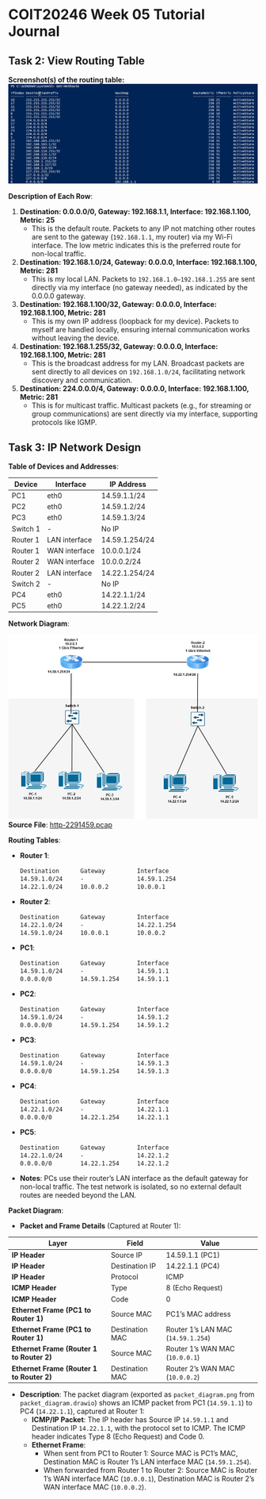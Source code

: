 # COIT20246 Week 05 Tutorial Journal

## Task 2: View Routing Table
**Screenshot(s) of the routing table:**
![After Button Click](images/week05-task2-powershell.png)

**Description of Each Row**:
1. **Destination: 0.0.0.0/0, Gateway: 192.168.1.1, Interface: 192.168.1.100, Metric: 25**
   - This is the default route. Packets to any IP not matching other routes are sent to the gateway (`192.168.1.1`, my router) via my Wi-Fi interface. The low metric indicates this is the preferred route for non-local traffic.
2. **Destination: 192.168.1.0/24, Gateway: 0.0.0.0, Interface: 192.168.1.100, Metric: 281**
   - This is my local LAN. Packets to `192.168.1.0–192.168.1.255` are sent directly via my interface (no gateway needed), as indicated by the 0.0.0.0 gateway.
3. **Destination: 192.168.1.100/32, Gateway: 0.0.0.0, Interface: 192.168.1.100, Metric: 281**
   - This is my own IP address (loopback for my device). Packets to myself are handled locally, ensuring internal communication works without leaving the device.
4. **Destination: 192.168.1.255/32, Gateway: 0.0.0.0, Interface: 192.168.1.100, Metric: 281**
   - This is the broadcast address for my LAN. Broadcast packets are sent directly to all devices on `192.168.1.0/24`, facilitating network discovery and communication.
5. **Destination: 224.0.0.0/4, Gateway: 0.0.0.0, Interface: 192.168.1.100, Metric: 281**
   - This is for multicast traffic. Multicast packets (e.g., for streaming or group communications) are sent directly via my interface, supporting protocols like IGMP.
## Task 3: IP Network Design

**Table of Devices and Addresses**:

| Device        | Interface         | IP Address      |
|---------------|-------------------|-----------------|
| PC1           | eth0              | 14.59.1.1/24    |
| PC2           | eth0              | 14.59.1.2/24    |
| PC3           | eth0              | 14.59.1.3/24    |
| Switch 1      | -                 | No IP           |
| Router 1      | LAN interface     | 14.59.1.254/24  |
| Router 1      | WAN interface     | 10.0.0.1/24     |
| Router 2      | WAN interface     | 10.0.0.2/24     |
| Router 2      | LAN interface     | 14.22.1.254/24  |
| Switch 2      | -                 | No IP           |
| PC4           | eth0              | 14.22.1.1/24    |
| PC5           | eth0              | 14.22.1.2/24    |

**Network Diagram**:

![After Button Click](images/week05-task3-network.png)
**Source File**: [http-2291459.pcap](images/week05-task3-network.drawio)


**Routing Tables**:
- **Router 1**:
  ```
  Destination      Gateway         Interface
  14.59.1.0/24     -               14.59.1.254
  14.22.1.0/24     10.0.0.2        10.0.0.1
  ```
- **Router 2**:
  ```
  Destination      Gateway         Interface
  14.22.1.0/24     -               14.22.1.254
  14.59.1.0/24     10.0.0.1        10.0.0.2
  ```
- **PC1**:
  ```
  Destination      Gateway         Interface
  14.59.1.0/24     -               14.59.1.1
  0.0.0.0/0        14.59.1.254     14.59.1.1
  ```
- **PC2**:
  ```
  Destination      Gateway         Interface
  14.59.1.0/24     -               14.59.1.2
  0.0.0.0/0        14.59.1.254     14.59.1.2
  ```
- **PC3**:
  ```
  Destination      Gateway         Interface
  14.59.1.0/24     -               14.59.1.3
  0.0.0.0/0        14.59.1.254     14.59.1.3
  ```
- **PC4**:
  ```
  Destination      Gateway         Interface
  14.22.1.0/24     -               14.22.1.1
  0.0.0.0/0        14.22.1.254     14.22.1.1
  ```
- **PC5**:
  ```
  Destination      Gateway         Interface
  14.22.1.0/24     -               14.22.1.2
  0.0.0.0/0        14.22.1.254     14.22.1.2
  ```
- **Notes**: PCs use their router’s LAN interface as the default gateway for non-local traffic. The test network is isolated, so no external default routes are needed beyond the LAN.

**Packet Diagram**:
- **Packet and Frame Details** (Captured at Router 1):

| Layer            | Field              | Value                     |
|------------------|--------------------|---------------------------|
| **IP Header**    | Source IP          | 14.59.1.1 (PC1)          |
| **IP Header**    | Destination IP     | 14.22.1.1 (PC4)          |
| **IP Header**    | Protocol           | ICMP                     |
| **ICMP Header**  | Type               | 8 (Echo Request)         |
| **ICMP Header**  | Code               | 0                        |
| **Ethernet Frame (PC1 to Router 1)** | Source MAC     | PC1’s MAC address        |
| **Ethernet Frame (PC1 to Router 1)** | Destination MAC | Router 1’s LAN MAC (`14.59.1.254`) |
| **Ethernet Frame (Router 1 to Router 2)** | Source MAC | Router 1’s WAN MAC (`10.0.0.1`) |
| **Ethernet Frame (Router 1 to Router 2)** | Destination MAC | Router 2’s WAN MAC (`10.0.0.2`) |

- **Description**: The packet diagram (exported as `packet_diagram.png` from `packet_diagram.drawio`) shows an ICMP packet from PC1 (`14.59.1.1`) to PC4 (`14.22.1.1`), captured at Router 1:
  - **ICMP/IP Packet**: The IP header has Source IP `14.59.1.1` and Destination IP `14.22.1.1`, with the protocol set to ICMP. The ICMP header indicates Type 8 (Echo Request) and Code 0.
  - **Ethernet Frame**:
    - When sent from PC1 to Router 1: Source MAC is PC1’s MAC, Destination MAC is Router 1’s LAN interface MAC (`14.59.1.254`).
    - When forwarded from Router 1 to Router 2: Source MAC is Router 1’s WAN interface MAC (`10.0.0.1`), Destination MAC is Router 2’s WAN interface MAC (`10.0.0.2`).
